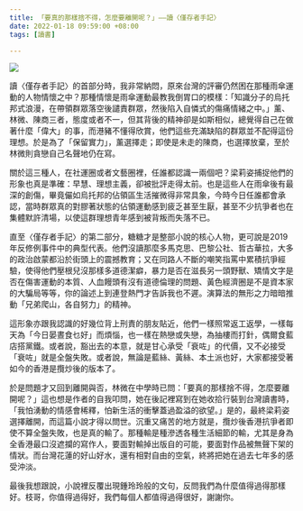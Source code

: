 ```yaml
---
title: 「要真的那樣捨不得，怎麼要離開呢？」——讀〈僅存者手記〉
date: 2022-01-18 09:59:00 +08:00
tags: [讀書]

---
```


  
[![](https://blogger.googleusercontent.com/img/a/AVvXsEijCUBItyLU5Glkrsu2ksxRecGaPJBWa232d8tUMTa63jQBNRt8nQLzFqU9lJhOZRA8diQs4mzK3iiV_OTnZR8b0Jhr519sarRF260Ap0972qBMRUyGLZizlUGEFGKye_hK6AhFizbmX3vVhjKoQirc90vaiqH4nAZMUP9qskYXVkug5XJ00IQ9buno=s320)](https://blogger.googleusercontent.com/img/a/AVvXsEijCUBItyLU5Glkrsu2ksxRecGaPJBWa232d8tUMTa63jQBNRt8nQLzFqU9lJhOZRA8diQs4mzK3iiV%5FOTnZR8b0Jhr519sarRF260Ap0972qBMRUyGLZizlUGEFGKye%5FhK6AhFizbmX3vVhjKoQirc90vaiqH4nAZMUP9qskYXVkug5XJ00IQ9buno=s3024)
  
  
讀〈僅存者手記〉的首部分時，我非常納悶，原來台灣的評審仍然困在那種雨傘運動的人物情懷之中？那種情懷是雨傘運動最教我倒胃口的模樣：「知識分子的烏托邦式浪漫，在帶領群眾落空後譴責群眾，然後陷入自憐式的傷痛情緒之中。」薰、林微、陳商三者，態度或者不一，但其背後的精神卻是如斯相似，總覺得自己在做著什麼「偉大」的事，而港豬不懂得欣賞，他們這些充滿缺陷的群眾並不配得這份理想。於是為了「保留實力」，薰選擇走；即使是未走的陳商，也選擇放棄，至於林微則貪戀自己名聲地仍在寫。

關於這三種人，在社運圈或者文藝圈裡，任誰都認識一兩個吧？梁莉姿捕捉他們的形象也真是準確：早慧、理想主義，卻被批評走得太前。也是這些人在雨傘後有最深的創傷，畢竟儼如烏托邦的佔領區生活摧微得非常具象，今時今日任誰都會承認，當時群眾真的對膠著狀態的佔領運動感到疲乏甚至生厭，甚至不少抗爭者也在集體默許清場，以使這群理想青年感到被背叛而失落不已。

直至〈僅存者手記〉的第二部分，糖糖才是整部小說的核心人物，更可說是2019年反修例事件中的典型代表。他們沒讀那麼多馬克思、巴黎公社、哲古華拉，大多的政治啟蒙都沿於街頭上的震撼教育；又在同路人不斷的嘲笑指罵中累積抗爭經驗，使得他們壓根兒沒那樣多道德潔癖，暴力是否在滋長另一頭野獸、矯情文字是否在傷害運動的本質、人血饅頭有沒有道德倫理的問題、黃色經濟圈是不是資本家的大騙局等等，你的論述上到連登熱門才告訴我也不遲。演算法的無形之力暗暗推動「兄弟爬山，各自努力」的精神。

這形象亦跟我認識的好幾位背上刑責的朋友貼近，他們一樣照常返工返學，一樣每天為「今日晏晝食乜好」而煩惱，也一樣在熱戀或失戀，為抽樓而打針，偶爾食藍店搭黨鐵。或者說，豁出去的本意，就是甘心承受「衰咗」的代價，又不必接受「衰咗」就是全盤失敗。或者說，無論是藍絲、黃絲、本土派也好，大家都接受著如今的香港是攬炒後的版本了。

於是問題才又回到離開與否，林微在中學時已問：「要真的那樣捨不得，怎麼要離開呢？」這也想是作者的自我叩問，她在後記裡寫到在她收拾行裝到台灣讀書時，「我怕湧動的情感會稀釋，怕新生活的衝擊蓋過盈溢的欲望。」是的，最終梁莉姿選擇離開，而這篇小說才得以問世。沉重又痛苦的地方就是，攬炒後香港抗爭者即使不算全盤失敗，也是真的輸了。那種輸是種滲透各種生活細節的輸，尤其是身為全香港最口沒遮攔的寫作人，要面對輸掉出版自的可能，要面對作品被無聲下架的情狀。而台灣花蓮的好山好水，還有相對自由的空氣，終將把她在過去七年多的感受沖淡。

最後我想跟說，小說裡反覆出現鍾玲玲般的文句，反問我們為什麼值得過得那樣好。枝哥，你值得過得好，我們每個人都值得過得很好，謝謝你。

